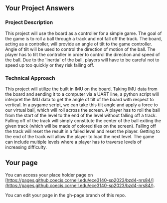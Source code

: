 ## Your Project Answers

### Project Description

This project will use the board as a controller for a simple game. The goal of the game is to roll a ball through a track and not fall off the track. The board, acting as a controller, will provide an angle of tilt to the game controller. Angle of tilt will be used to control the direction of motion of the ball. The player has to tilt the controller in order to control the direction and speed of the ball. Due to the 'inertia' of the ball, players will have to be careful not to speed up too quickly or they risk falling off. 
### Technical Approach

This project will utilize the built in IMU on the board. Taking IMU data from the board and sending it to a computer via a UART line, a python script will interpret the IMU data to get the angle of tilt of the board with respect to vertical. In a pygame script, we can take this tilt angle and apply a force to our virtual ball, which will roll across the screen. A player has to roll the ball from the start of the level to the end of the level without falling off a track. Falling off of the track will simply constitute the center of the ball exiting the given track (which will be made of colored tiles on the screen). Falling off the track will reset the result in a failed level and reset the player. Getting to the end of the track will allow the player to load the next level. The game can include multiple levels where a player has to traverse levels of increasing difficulty. 
## Your page
You can access your place holder page on [https://pages.github.coecis.cornell.edu/ece3140-sp2023/bzd4-nrs84/](https://pages.github.coecis.cornell.edu/ece3140-sp2023/bzd4-nrs84/).

You can edit your page in the gh-page branch of this repo.